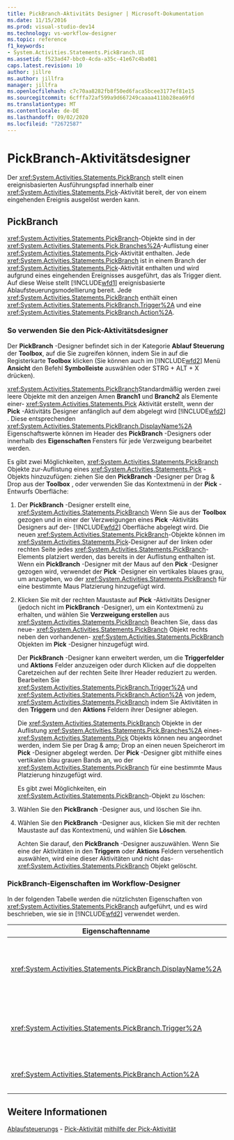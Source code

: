 ```yaml
---
title: PickBranch-Aktivitäts Designer | Microsoft-Dokumentation
ms.date: 11/15/2016
ms.prod: visual-studio-dev14
ms.technology: vs-workflow-designer
ms.topic: reference
f1_keywords:
- System.Activities.Statements.PickBranch.UI
ms.assetid: f523ad47-bbc0-4cda-a35c-41e67c4ba081
caps.latest.revision: 10
author: jillre
ms.author: jillfra
manager: jillfra
ms.openlocfilehash: c7c70aa8282fb8f50ed6faca5bcee3177ef81e15
ms.sourcegitcommit: 6cfffa72af599a9d667249caaaa411bb28ea69fd
ms.translationtype: MT
ms.contentlocale: de-DE
ms.lasthandoff: 09/02/2020
ms.locfileid: "72672587"
---
```

# <a name="pickbranch-activity-designer"></a>PickBranch-Aktivitätsdesigner
Der <xref:System.Activities.Statements.PickBranch> stellt einen ereignisbasierten Ausführungspfad innerhalb einer <xref:System.Activities.Statements.Pick>-Aktivität bereit, der von einem eingehenden Ereignis ausgelöst werden kann.

## <a name="pickbranch"></a>PickBranch
 <xref:System.Activities.Statements.PickBranch>-Objekte sind in der <xref:System.Activities.Statements.Pick.Branches%2A>-Auflistung einer <xref:System.Activities.Statements.Pick>-Aktivität enthalten. Jede <xref:System.Activities.Statements.PickBranch> ist in einem Branch der <xref:System.Activities.Statements.Pick>-Aktivität enthalten und wird aufgrund eines eingehenden Ereignisses ausgeführt, das als Trigger dient. Auf diese Weise stellt [!INCLUDE[wfd1](../includes/wfd1-md.md)] ereignisbasierte Ablaufsteuerungsmodellierung bereit. Jede <xref:System.Activities.Statements.PickBranch> enthält einen <xref:System.Activities.Statements.PickBranch.Trigger%2A> und eine <xref:System.Activities.Statements.PickBranch.Action%2A>.

### <a name="how-to-use-the-pick-activity-designer"></a>So verwenden Sie den Pick-Aktivitätsdesigner
 Der **PickBranch** -Designer befindet sich in der Kategorie **Ablauf Steuerung** der **Toolbox**, auf die Sie zugreifen können, indem Sie in auf die Registerkarte **Toolbox** klicken (Sie können auch im [!INCLUDE[wfd2](../includes/wfd2-md.md)] Menü **Ansicht** den Befehl **Symbolleiste** auswählen oder STRG + ALT + X drücken).

 <xref:System.Activities.Statements.PickBranch>Standardmäßig werden zwei leere Objekte mit den anzeigen Amen **Branch1** und **Branch2** als Elemente einer- <xref:System.Activities.Statements.Pick> Aktivität erstellt, wenn der **Pick** -Aktivitäts Designer anfänglich auf dem abgelegt wird [!INCLUDE[wfd2](../includes/wfd2-md.md)] . Diese entsprechenden <xref:System.Activities.Statements.PickBranch.DisplayName%2A> Eigenschaftswerte können im Header des **PickBranch** -Designers oder innerhalb des **Eigenschaften** Fensters für jede Verzweigung bearbeitet werden.

 Es gibt zwei Möglichkeiten, <xref:System.Activities.Statements.PickBranch> Objekte zur-Auflistung eines <xref:System.Activities.Statements.Pick> -Objekts hinzuzufügen: ziehen Sie den **PickBranch** -Designer per Drag & Drop aus der **Toolbox** , oder verwenden Sie das Kontextmenü in der **Pick** -Entwurfs Oberfläche:

1. Der **PickBranch** -Designer erstellt eine, <xref:System.Activities.Statements.PickBranch> Wenn Sie aus der **Toolbox** gezogen und in einer der Verzweigungen eines **Pick** -Aktivitäts Designers auf der- [!INCLUDE[wfd2](../includes/wfd2-md.md)] Oberfläche abgelegt wird. Die neuen <xref:System.Activities.Statements.PickBranch>-Objekte können im <xref:System.Activities.Statements.Pick>-Designer auf der linken oder rechten Seite jedes <xref:System.Activities.Statements.PickBranch>-Elements platziert werden, das bereits in der Auflistung enthalten ist. Wenn ein **PickBranch** -Designer mit der Maus auf den **Pick** -Designer gezogen wird, verwendet der **Pick** -Designer ein vertikales blaues grau, um anzugeben, wo der <xref:System.Activities.Statements.PickBranch> für eine bestimmte Maus Platzierung hinzugefügt wird.

2. Klicken Sie mit der rechten Maustaste auf **Pick** -Aktivitäts Designer (jedoch nicht im **PickBranch** -Designer), um ein Kontextmenü zu erhalten, und wählen Sie **Verzweigung erstellen** aus <xref:System.Activities.Statements.PickBranch> Beachten Sie, dass das neue- <xref:System.Activities.Statements.PickBranch> Objekt rechts neben den vorhandenen- <xref:System.Activities.Statements.PickBranch> Objekten im **Pick** -Designer hinzugefügt wird.

   Der **PickBranch** -Designer kann erweitert werden, um die **Triggerfelder** und **Aktions** Felder anzuzeigen oder durch Klicken auf die doppelten Caretzeichen auf der rechten Seite Ihrer Header reduziert zu werden. Bearbeiten Sie <xref:System.Activities.Statements.PickBranch.Trigger%2A> und <xref:System.Activities.Statements.PickBranch.Action%2A> von jedem, <xref:System.Activities.Statements.PickBranch> indem Sie Aktivitäten in den **Triggern** und den **Aktions** Feldern ihrer Designer ablegen.

   Die <xref:System.Activities.Statements.PickBranch> Objekte in der Auflistung <xref:System.Activities.Statements.Pick.Branches%2A> eines- <xref:System.Activities.Statements.Pick> Objekts können neu angeordnet werden, indem Sie per Drag & amp; Drop an einen neuen Speicherort im **Pick** -Designer abgelegt werden. Der **Pick** -Designer gibt mithilfe eines vertikalen blau grauen Bands an, wo der <xref:System.Activities.Statements.PickBranch> für eine bestimmte Maus Platzierung hinzugefügt wird.

   Es gibt zwei Möglichkeiten, ein <xref:System.Activities.Statements.PickBranch>-Objekt zu löschen:

3. Wählen Sie den **PickBranch** -Designer aus, und löschen Sie ihn.

4. Wählen Sie den **PickBranch** -Designer aus, klicken Sie mit der rechten Maustaste auf das Kontextmenü, und wählen Sie **Löschen**.

   Achten Sie darauf, den **PickBranch** -Designer auszuwählen. Wenn Sie eine der Aktivitäten in den **Triggern** oder **Aktions** Feldern versehentlich auswählen, wird eine dieser Aktivitäten und nicht das- <xref:System.Activities.Statements.PickBranch> Objekt gelöscht.

### <a name="pickbranch-properties-in-the-workflow-designer"></a>PickBranch-Eigenschaften im Workflow-Designer
 In der folgenden Tabelle werden die nützlichsten Eigenschaften von <xref:System.Activities.Statements.PickBranch> aufgeführt, und es wird beschrieben, wie sie in [!INCLUDE[wfd2](../includes/wfd2-md.md)] verwendet werden.

|Eigenschaftenname|Erforderlich|Verbrauch|
|-------------------|--------------|-----------|
|<xref:System.Activities.Statements.PickBranch.DisplayName%2A>|Falsch|Der Anzeige Name, der im Header des **PickBranch** -Designers angezeigt wird. Der Standardwert lautet Branch.<br /><br /> Obwohl der <xref:System.Activities.Activity.DisplayName%2A> nicht zwingend erforderlich ist, wird empfohlen, einen Anzeigenamen zu verwenden.|
|<xref:System.Activities.Statements.PickBranch.Trigger%2A>|Richtig|Jedes <xref:System.Activities.Statements.PickBranch>-Objekt enthält eine <xref:System.Activities.Statements.PickBranch.Trigger%2A>-Aktion, die <xref:System.Activities.Statements.PickBranch.Action%2A> aufrufen kann.|
|<xref:System.Activities.Statements.PickBranch.Action%2A>|Falsch|Jede <xref:System.Activities.Statements.PickBranch>-Objekt enthält eine <xref:System.Activities.Statements.PickBranch.Action%2A>, die ausgeführt wird, sobald sie ausgelöst wird.|

## <a name="see-also"></a>Weitere Informationen
 [Ablaufsteuerungs](../workflow-designer/control-flow-activity-designers.md) - [Pick-Aktivität](https://msdn.microsoft.com/library/b3e49b7f-0285-4720-8c09-11ae18f0d53e) [mithilfe der Pick-Aktivität](https://msdn.microsoft.com/library/b89be812-a247-4025-b0e3-ffb20db027a6)